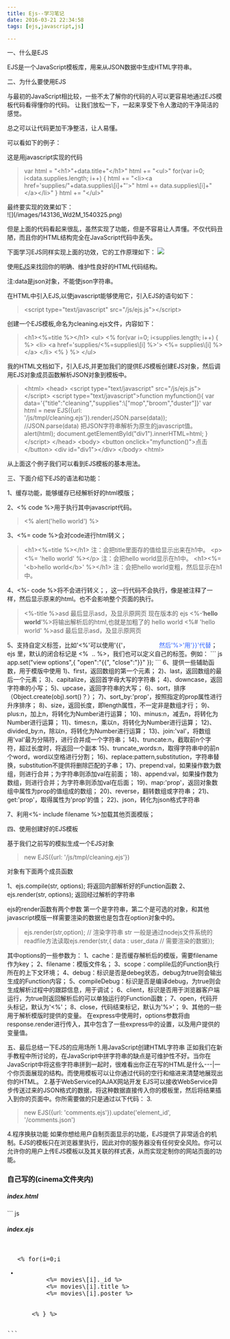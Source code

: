 ```yaml
---
title: Ejs--学习笔记
date: 2016-03-21 22:34:58
tags: [ejs,javascript,js]

---
```

一、什么是EJS

EJS是一个JavaScript模板库，用来从JSON数据中生成HTML字符串。

二、为什么要使用EJS

与最初的JavaScript相比较，一些不太了解你的代码的人可以更容易地通过EJS模板代码看得懂你的代码。 让我们放松一下，一起来享受下令人激动的干净简洁的感觉。

总之可以让代码更加干净整洁，让人易懂。

可以看如下的例子：

这是用javascript实现的代码
<blockquote>
<div>
<div id="highlighter_950641" class="syntaxhighlighter  js">
<div class="toolbar"></div>
<div class="toolbar">var html = "&lt;h1&gt;"+data.title+"&lt;/h1&gt;"
html += "&lt;ul&gt;"
for(var i=0; i&lt;data.supplies.length; i++) {
html += "&lt;li&gt;&lt;a href='supplies/"+data.supplies\[i]+"'&gt;"
html += data.supplies\[i]+"&lt;/a&gt;&lt;/li&gt;"
}
html += "&lt;/ul&gt;"</div>
</div>
</div></blockquote>
<div class="toolbar"></div>
<div class="toolbar">最终要实现的效果如下：</div>
![](/images/143136_Wd2M_1540325.png)

但是上面的代码看起来很乱，虽然实现了功能，但是不容易让人弄懂。不仅代码丑陋，而且你的HTML结构完全在JavaScript代码中丢失。

下面学习EJS同样实现上面的功效，它的工作原理如下：
![](/images/143620_u3yx_1540325.png)

使用<a href="http://www.ijser.cn/?tag=ejs" target="_blank" rel="nofollow">EJS</a>来找回你的明确、维护性良好的HTML代码结构。

注:data是json对象，不能使json字符串。

在HTML中引入EJS,以使javascript能够使用它，引入EJS的语句如下：
<blockquote>&lt;script type="text/javascript" src="/js/ejs.js"&gt;&lt;/script&gt;</blockquote>
创建一个EJS模板,命名为cleaning.ejs文件，内容如下：
<blockquote>
<div>&lt;h1&gt;&lt;%=title %&gt;&lt;/h1&gt;
&lt;ul&gt;
&lt;% for(var i=0; i&lt;supplies.length; i++) { %&gt;
&lt;li&gt;
&lt;a href='supplies/&lt;%=supplies\[i] %&gt;'&gt;
&lt;%= supplies\[i] %&gt;
&lt;/a&gt;
&lt;/li&gt;
&lt;% } %&gt;
&lt;/ul&gt;</div></blockquote>
我的HTML文档如下，引入EJS,并更加我们的提供EJS模板创建EJS对象，然后调用EJS对象成员函数解析JSON对象到模板中。
<blockquote>
<div>&lt;html&gt;
&lt;head&gt;
&lt;script type="text/javascript" src="/js/ejs.js"&gt;&lt;/script&gt;
&lt;script type="text/javascript"&gt;function myfunction(){
var data='{"title":"cleaning","supplies":\["mop","broom","duster"]}'
var html = new EJS({url: '/js/tmpl/cleaning.ejs'}).render(JSON.parse(data));
//JSON.parse(data) 把JSON字符串解析为原生的javascript值。
alert(html);
document.getElementById("div1").innerHTML=html;
}
&lt;/script&gt;
&lt;/head&gt;
&lt;body&gt;
&lt;button onclick="myfunction()"&gt;点击&lt;/button&gt;
&lt;div id="div1"&gt;&lt;/div&gt;
&lt;/body&gt;
&lt;html&gt;</div></blockquote>
从上面这个例子我们可以看到EJS模板的基本用法。

三、下面介绍下EJS的语法和功能：

1、缓存功能，能够缓存已经解析好的html模版；

2、&lt;% code %&gt;用于执行其中javascript代码。
<blockquote>
<div>&lt;% alert('hello world') %&gt;</div></blockquote>
3、&lt;%= code %&gt;会对code进行html转义；
<blockquote>
<div>&lt;h1&gt;&lt;%=title %&gt;&lt;/h1&gt; 注：会把title里面存的值给显示出来在h1中。
&lt;p&gt;&lt;%= 'hello world' %&gt;&lt;/p&gt; 注：会把hello world显示在h1中。
&lt;h1&gt;&lt;%= '&lt;b&gt;hello world&lt;/b&gt;' %&gt;&lt;/h1&gt; 注：会把hello world变粗，然后显示在h1中。</div></blockquote>
4、&lt;%- code %&gt;将不会进行转义；，这一行代码不会执行，像是被注释了一样，然后显示原来的html。也不会影响整个页面的执行。
<blockquote>
<%-title %>asd         最后显示asd，及显示原网页
现在版本的 ejs <%-‘<b>hello world</b>’%>将输出解析后的html,也就是加粗了的 hello world
<%# 'hello world' %>asd   最后显示asd，及显示原网页</blockquote>
5、支持自定义标签，比如'&lt;%'可以使用'{{'，                  <span style="color: #3366ff;">然后'%&gt;'用'}}'代替</span>；
ejs 里，默认的闭合标记是 &lt;%  .. %&gt;，我们也可以定义自己的标签。例如：
``` js
app.set("view options",{ 
 "open":"{{", 
 "close":"}}"
});
```
6、提供一些辅助函数，用于模版中使用
1)、first，返回数组的第一个元素；
2)、last，返回数组的最后一个元素；
3)、capitalize，返回首字母大写的字符串；
4)、downcase，返回字符串的小写；
5)、upcase，返回字符串的大写；
6)、sort，排序（Object.create(obj).sort()？）；
7)、sort_by:'prop'，按照指定的prop属性进行升序排序；
8)、size，返回长度，即length属性，不一定非是数组才行；
9)、plus:n，加上n，将转化为Number进行运算；
10)、minus:n，减去n，将转化为Number进行运算；
11)、times:n，乘以n，将转化为Number进行运算；
12)、divided_by:n，除以n，将转化为Number进行运算；
13)、join:'val'，将数组用'val'最为分隔符，进行合并成一个字符串；
14)、truncate:n，截取前n个字符，超过长度时，将返回一个副本
15)、truncate_words:n，取得字符串中的前n个word，word以空格进行分割；
16)、replace:pattern,substitution，字符串替换，substitution不提供将删除匹配的子串；
17)、prepend:val，如果操作数为数组，则进行合并；为字符串则添加val在前面；
18)、append:val，如果操作数为数组，则进行合并；为字符串则添加val在后面；
19)、map:'prop'，返回对象数组中属性为prop的值组成的数组；
20)、reverse，翻转数组或字符串；
21)、get:'prop'，取得属性为'prop'的值；
22)、json，转化为json格式字符串

7、利用&lt;%- include filename %&gt;加载其他页面模版；

四、使用创建好的EJS模板

基于我们之前写的模拟生成一个EJS对象
<blockquote>
<div>new EJS({url: '/js/tmpl/cleaning.ejs'})</div></blockquote>
对象有下面两个成员函数

1、ejs.compile(str, options); 将返回内部解析好的Function函数
2、ejs.render(str, options); 返回经过解析的字符串

ejs的render函数有两个参数 第一个是字符串，第二个是可选的对象，和其他javascript模版一样需要渲染的数据也是包含在option对象中的。
<blockquote>
<div>ejs.render(str,option);
// 渲染字符串 str 一般是通过nodejs文件系统的readfile方法读取ejs.render(str,{
data : user_data // 需要渲染的数据});

</div></blockquote>
其中options的一些参数为：
1、cache：是否缓存解析后的模版，需要filename作为key；
2、filename：模版文件名；
3、scope：complile后的Function执行所在的上下文环境；
4、debug：标识是否是debeg状态，debug为true则会输出生成的Function内容；
5、compileDebug：标识是否是编译debug，为true则会生成解析过程中的跟踪信息，用于调试；
6、client，标识是否用于浏览器客户端运行，为true则返回解析后的可以单独运行的Function函数；
7、open，代码开头标记，默认为'&lt;%'；
8、close，代码结束标记，默认为'%&gt;'；
9、其他的一些用于解析模版时提供的变量。
在express中使用时，options参数将由response.render进行传入，其中包含了一些express中的设置，以及用户提供的变量值。

五、最后总结一下EJS的应用场所
1.用JavaScript创建HTML字符串 正如我们在新手教程中所讨论的，在JavaScript中拼字符串的缺点是可维护性不好。当你在JavaScript中将这些字符串拼到一起时，很难看出你正在写的HTML是什么\---|一个你页面展现的结构。而使用模板可以让你通过代码的空行和缩进来清楚地展现出你的HTML。
2.基于WebService的AJAX网站开发 EJS可以接收WebService异步传送过来的JSON格式的数据，将这种数据直接传入你的模板里，然后将结果插入到你的页面中。你所需要做的只是通过以下代码：
3.
<blockquote>new EJS({url: 'comments.ejs'}).update('element_id', '/comments.json')</blockquote>
4.程序换肤功能
如果你想给用户自制页面显示的功能，EJS提供了非常适合的机制。EJS的模板只在浏览器里执行，因此对你的服务器没有任何安全风险。你可以允许你的用户上传EJS模板以及其关联的样式表，从而实现定制你的网站页面的功能。
<h3>自己写的(cinema文件夹内)</h3>
<h5>index.html</h5>
``` js
<script>
    $.ajax({
        url:"index-json",
        success:function(data){
            console.log(data);
            //var data = JSON.parse(data);  因为ajax会自动将传过来的字符串转换成json对象，所以这里就需要自己再转换了   
            var html = new EJS({url: './cinema/client/page/ejs/index.ejs'}).render(data);
            console.log(html);
            document.getElementById("container").innerHTML = html;
        }
    })
</script>
</pre>
<h5>index.ejs</h5>
<pre>
<ul>
<% for(i=0;i<movies.length;i++){ %>
    <li>
        <span><%= movies\[i]._id %></span>
        <span><%= movies\[i].title %></span>
        <span><%= movies\[i].poster %></span>
    </li>
    <% } %>
</ul>
```

